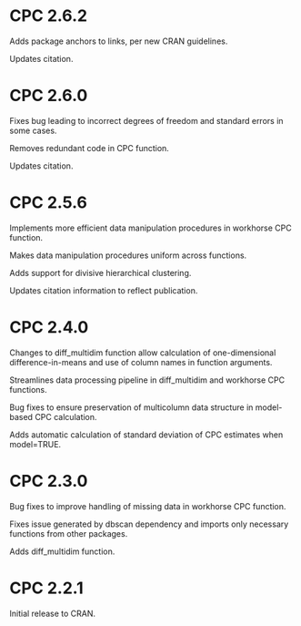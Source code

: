 # CPC 2.6.2

Adds package anchors to links, per new CRAN guidelines.

Updates citation.

# CPC 2.6.0

Fixes bug leading to incorrect degrees of freedom and standard errors in some cases.

Removes redundant code in CPC function.

Updates citation.

# CPC 2.5.6

Implements more efficient data manipulation procedures in workhorse CPC function.

Makes data manipulation procedures uniform across functions.

Adds support for divisive hierarchical clustering.

Updates citation information to reflect publication.

# CPC 2.4.0

Changes to diff_multidim function allow calculation of one-dimensional difference-in-means and use of column names in function arguments.

Streamlines data processing pipeline in diff_multidim and workhorse CPC functions.

Bug fixes to ensure preservation of multicolumn data structure in model-based CPC calculation.

Adds automatic calculation of standard deviation of CPC estimates when model=TRUE.

# CPC 2.3.0

Bug fixes to improve handling of missing data in workhorse CPC function.

Fixes issue generated by dbscan dependency and imports only necessary functions from other packages.

Adds diff_multidim function.

# CPC 2.2.1

Initial release to CRAN.
